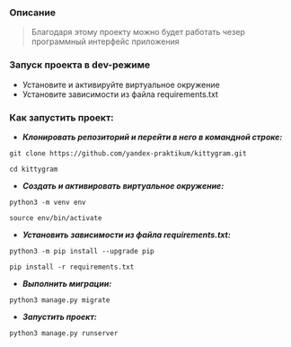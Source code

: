 ### Описание

> Благодаря этому проекту можно будет работать чезер программный интерфейс приложения

### Запуск проекта в dev-режиме

* Установите и активируйте виртуальное окружение
* Установите зависимости из файла requirements.txt

### Как запустить проект:

* ***Клонировать репозиторий и перейти в него в командной строке:***

```
git clone https://github.com/yandex-praktikum/kittygram.git
```

```
cd kittygram
```

* ***Cоздать и активировать виртуальное окружение:***

```
python3 -m venv env
```

```
source env/bin/activate
```

* ***Установить зависимости из файла requirements.txt:***

```
python3 -m pip install --upgrade pip
```

```
pip install -r requirements.txt
```

* ***Выполнить миграции:***

```
python3 manage.py migrate
```

* ***Запустить проект:***

```
python3 manage.py runserver
```
